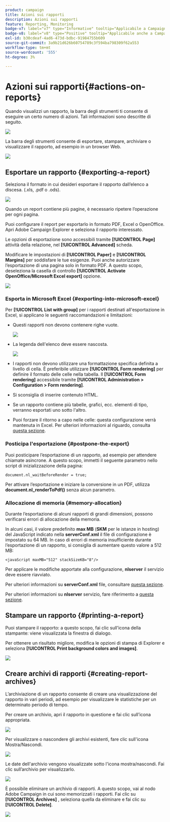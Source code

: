 ```yaml
---
product: campaign
title: Azioni sui rapporti
description: Azioni sui rapporti
feature: Reporting, Monitoring
badge-v7: label="v7" type="Informative" tooltip="Applicabile a Campaign Classic v7"
badge-v8: label="v8" type="Positive" tooltip="Applicabile anche a Campaign v8"
exl-id: b30cdeaf-4ad6-473d-bdbc-91984755b609
source-git-commit: 3a9b21d626b60754789c3f594ba798309f62a553
workflow-type: tm+mt
source-wordcount: '555'
ht-degree: 3%

---
```


# Azioni sui rapporti{#actions-on-reports}



Quando visualizzi un rapporto, la barra degli strumenti ti consente di eseguire un certo numero di azioni. Tali informazioni sono descritte di seguito.

![](assets/s_ncs_advuser_report_wizard_2.png)

La barra degli strumenti consente di esportare, stampare, archiviare o visualizzare il rapporto, ad esempio in un browser Web.

![](assets/s_ncs_advuser_report_wizard_04.png)

## Esportare un rapporto {#exporting-a-report}

Seleziona il formato in cui desideri esportare il rapporto dall’elenco a discesa. (.xls, .pdf o .ods).

![](assets/s_ncs_advuser_report_wizard_06.png)

Quando un report contiene più pagine, è necessario ripetere l’operazione per ogni pagina.

Puoi configurare il report per esportarlo in formato PDF, Excel o OpenOffice. Apri Adobe Campaign Explorer e seleziona il rapporto interessato.

Le opzioni di esportazione sono accessibili tramite **[!UICONTROL Page]** attività della relazione, nel **[!UICONTROL Advanced]** scheda.

Modificare le impostazioni di **[!UICONTROL Paper]** e **[!UICONTROL Margins]** per soddisfare le tue esigenze. Puoi anche autorizzare l’esportazione di una pagina solo in formato PDF. A questo scopo, deseleziona la casella di controllo **[!UICONTROL Activate OpenOffice/Microsoft Excel export]** opzione.

![](assets/s_ncs_advuser_report_wizard_021.png)

### Esporta in Microsoft Excel {#exporting-into-microsoft-excel}

Per **[!UICONTROL List with group]** per i rapporti destinati all&#39;esportazione in Excel, si applicano le seguenti raccomandazioni e limitazioni:

* Questi rapporti non devono contenere righe vuote.

  ![](assets/export_limitations_remove_empty_line.png)

* La legenda dell&#39;elenco deve essere nascosta.

  ![](assets/export_limitations_hide_label.png)

* I rapporti non devono utilizzare una formattazione specifica definita a livello di cella. È preferibile utilizzare **[!UICONTROL Form rendering]** per definire il formato delle celle nella tabella. Il **[!UICONTROL Form rendering]** accessibile tramite **[!UICONTROL Administration > Configuration > Form rendering]**.
* Si sconsiglia di inserire contenuto HTML.
* Se un rapporto contiene più tabelle, grafici, ecc. elementi di tipo, verranno esportati uno sotto l&#39;altro.
* Puoi forzare il ritorno a capo nelle celle: questa configurazione verrà mantenuta in Excel. Per ulteriori informazioni al riguardo, consulta [questa sezione](../../reporting/using/creating-a-table.md#defining-cell-format).

### Posticipa l&#39;esportazione {#postpone-the-export}

Puoi posticipare l’esportazione di un rapporto, ad esempio per attendere chiamate asincrone. A questo scopo, immetti il seguente parametro nello script di inizializzazione della pagina:

```
document.nl_waitBeforeRender = true;
```

Per attivare l’esportazione e iniziare la conversione in un PDF, utilizza **document.nl_renderToPdf()** senza alcun parametro.

### Allocazione di memoria {#memory-allocation}

Durante l’esportazione di alcuni rapporti di grandi dimensioni, possono verificarsi errori di allocazione della memoria.

In alcuni casi, il valore predefinito **max MB** (**SKM** per le istanze in hosting) del JavaScript indicato nella **serverConf.xml** il file di configurazione è impostato su 64 MB. In caso di errori di memoria insufficiente durante l’esportazione di un rapporto, si consiglia di aumentare questo valore a 512 MB:

```
<javaScript maxMB="512" stackSizeKB="8"/>
```

Per applicare le modifiche apportate alla configurazione, **nlserver** il servizio deve essere riavviato.

Per ulteriori informazioni su **serverConf.xml** file, consultare [questa sezione](../../production/using/configuration-principle.md).

Per ulteriori informazioni su **nlserver** servizio, fare riferimento a [questa sezione](../../production/using/administration.md).

## Stampare un rapporto {#printing-a-report}

Puoi stampare il rapporto: a questo scopo, fai clic sull’icona della stampante: viene visualizzata la finestra di dialogo.

Per ottenere un risultato migliore, modifica le opzioni di stampa di Explorer e seleziona **[!UICONTROL Print background colors and images]**.

![](assets/s_ncs_advuser_report_print_options.png)

## Creare archivi di rapporti {#creating-report-archives}

L’archiviazione di un rapporto consente di creare una visualizzazione del rapporto in vari periodi, ad esempio per visualizzare le statistiche per un determinato periodo di tempo.

Per creare un archivio, apri il rapporto in questione e fai clic sull’icona appropriata.

![](assets/s_ncs_advuser_report_wizard_07.png)

Per visualizzare o nascondere gli archivi esistenti, fare clic sull&#39;icona Mostra/Nascondi.

![](assets/s_ncs_advuser_report_history_06.png)

Le date dell&#39;archivio vengono visualizzate sotto l&#39;icona mostra/nascondi. Fai clic sull’archivio per visualizzarlo.

![](assets/s_ncs_advuser_report_history_04.png)

È possibile eliminare un archivio di rapporti. A questo scopo, vai al nodo Adobe Campaign in cui sono memorizzati i rapporti. Fai clic su **[!UICONTROL Archives]** , seleziona quella da eliminare e fai clic su **[!UICONTROL Delete]**.

![](assets/s_ncs_advuser_report_history_01.png)
